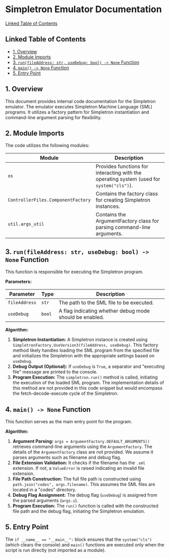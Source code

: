 # Simpletron Emulator Documentation

[Linked Table of Contents](#linked-table-of-contents)

## Linked Table of Contents

* [1. Overview](#1-overview)
* [2. Module Imports](#2-module-imports)
* [3. `run(fileAddress: str, useDebug: bool) -> None` Function](#3-runfileaddress-str-usedebug-bool---none-function)
* [4. `main() -> None` Function](#4-main---none-function)
* [5. Entry Point](#5-entry-point)


## 1. Overview

This document provides internal code documentation for the Simpletron emulator.  The emulator executes Simpletron Machine Language (SML) programs. It utilizes a factory pattern for Simpletron instantiation and command-line argument parsing for flexibility.


## 2. Module Imports

The code utilizes the following modules:

| Module             | Description                                      |
|----------------------|--------------------------------------------------|
| `os`                | Provides functions for interacting with the operating system (used for `system("cls")`). |
| `ControllerFiles.ComponentFactory` | Contains the factory class for creating Simpletron instances.  |
| `util.args_util`    | Contains the ArgumentFactory class for parsing command-line arguments. |


## 3. `run(fileAddress: str, useDebug: bool) -> None` Function

This function is responsible for executing the Simpletron program.

**Parameters:**

| Parameter    | Type     | Description                                         |
|---------------|----------|-----------------------------------------------------|
| `fileAddress` | `str`    | The path to the SML file to be executed.           |
| `useDebug`    | `bool`   | A flag indicating whether debug mode should be enabled. |

**Algorithm:**

1. **Simpletron Instantiation:** A Simpletron instance is created using `SimpletronFactory.UseVersion3(fileAddress, useDebug)`. This factory method likely handles loading the SML program from the specified file and initializes the Simpletron with the appropriate settings based on `useDebug`.
2. **Debug Output (Optional):** If `useDebug` is `True`, a separator and "executing file" message are printed to the console.
3. **Program Execution:** The `simpletron.run()` method is called, initiating the execution of the loaded SML program.  The implementation details of this method are not provided in this code snippet but would encompass the fetch-decode-execute cycle of the Simpletron.


## 4. `main() -> None` Function

This function serves as the main entry point for the program.

**Algorithm:**

1. **Argument Parsing:**  `args = ArgumentFactory.DEFAULT_ARGUMENTS()` retrieves command-line arguments using the `ArgumentFactory`.  The details of the `ArgumentFactory` class are not provided.  We assume it parses arguments such as filename and debug flag.
2. **File Extension Validation:** It checks if the filename has the `.sml` extension. If not, a `ValueError` is raised indicating an invalid file extension.
3. **File Path Construction:** The full file path is constructed using `path.join("codes", args.filename)`. This assumes the SML files are located in a "codes" directory.
4. **Debug Flag Assignment:** The debug flag (`useDebug`) is assigned from the parsed arguments (`args.s`).
5. **Program Execution:** The `run()` function is called with the constructed file path and the debug flag, initiating the Simpletron emulation.


## 5. Entry Point

The `if __name__ == "__main__":` block ensures that the `system("cls")` (which clears the console) and `main()` functions are executed only when the script is run directly (not imported as a module).
